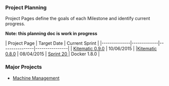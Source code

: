 ### Project Planning

Project Pages define the goals of each Milestone and identify current progress.

**Note: this planning doc is work in progress**

| Project Page | Target Date  | Current Sprint |
|--------------|-------------|----------------|----------------|
| [Kitematic 0.9.0](https://github.com/kitematic/kitematic/wiki/0.9.0-Milestone-Project-Page) | 10/06/2015 | 
|[Kitematic 0.8.0](https://github.com/kitematic/kitematic/wiki/0.8.0-Milestone-Project-Page) | 08/04/2015 | [Sprint 20 ](https://github.com/kitematic/kitematic/wiki/0.8.0-Milestone-Project-Page#sprint-20) |  Docker 1.8.0 |

### Major Projects

- [Machine Management](https://github.com/kitematic/kitematic/wiki/Machine-Management)